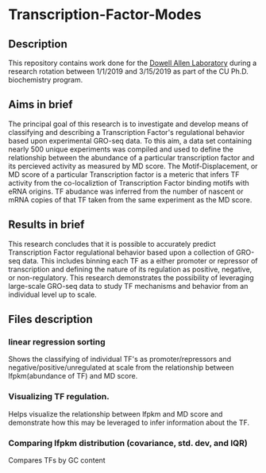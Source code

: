 # Transcription-Factor-Modes

## Description
This repository contains work done for the [Dowell Allen Laboratory](http://dna.colorado.edu/index.html) during a research rotation between 1/1/2019 and 3/15/2019 as part of the CU Ph.D. biochemistry program. 

## Aims in brief
The principal goal of this research is to investigate and develop means of classifying and describing a Transcription Factor's regulational behavior based upon experimental GRO-seq data. To this aim, a data set containing nearly 500 unique experiments was compiled and used to define the relationship between the abundance of a particular transcription factor and its percieved activity as measured by MD score. The Motif-Displacement, or MD score of a particular Transcription factor is a meteric that infers TF activity from the co-localiztion of Transcription Factor binding motifs with eRNA origins. TF abudance was inferred from the number of nascent or mRNA copies of that TF taken from the same experiment as the MD score. 


## Results in brief
This research concludes that it is possible to accurately predict Transcription Factor regulational behavior based upon a collection of GRO-seq data. This includes binning each TF as a either promoter or repressor of transcription and defining the nature of its regulation as positive, negative, or non-regulatory. This research demonstrates the possibility of leveraging large-scale GRO-seq data to study TF mechanisms and behavior from an individual level up to scale. 

## Files description

### linear regression sorting
Shows the classifying of individual TF's as promoter/repressors and negative/positive/unregulated at scale from the relationship between lfpkm(abundance of TF) and MD score.

### Visualizing TF regulation.
Helps visualize the relationship between lfpkm and MD score and demonstrate how this may be leveraged to infer information about the TF.

### Comparing lfpkm distribution (covariance, std. dev, and IQR)
Compares TFs by GC content
